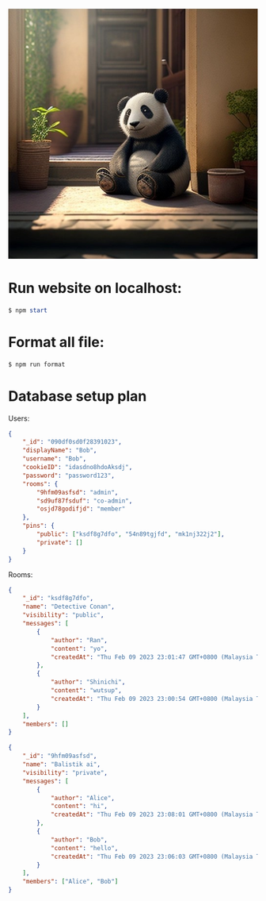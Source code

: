 ![Panda sitting on a mat at the porch](/public/assets/logo.jpg "Panda sitting on a mat at the porch")

# Run website on localhost:

```ps1
$ npm start
```

# Format all file:

```ps1
$ npm run format
```

# Database setup plan

Users:

```json
{
    "_id": "090df0sd0f28391023",
    "displayName": "Bob",
    "username": "Bob",
    "cookieID": "idasdno8hdoAksdj",
    "password": "password123",
    "rooms": {
        "9hfm09asfsd": "admin",
        "sd9uf87fsduf": "co-admin",
        "osjd78godifjd": "member"
    },
    "pins": {
        "public": ["ksdf8g7dfo", "54n89tgjfd", "mk1nj322j2"],
        "private": []
    }
}
```

Rooms:

```json
{
    "_id": "ksdf8g7dfo",
    "name": "Detective Conan",
    "visibility": "public",
    "messages": [
        {
            "author": "Ran",
            "content": "yo",
            "createdAt": "Thu Feb 09 2023 23:01:47 GMT+0800 (Malaysia Time)"
        },
        {
            "author": "Shinichi",
            "content": "wutsup",
            "createdAt": "Thu Feb 09 2023 23:00:54 GMT+0800 (Malaysia Time)"
        }
    ],
    "members": []
}
```

```json
{
    "_id": "9hfm09asfsd",
    "name": "Balistik ai",
    "visibility": "private",
    "messages": [
        {
            "author": "Alice",
            "content": "hi",
            "createdAt": "Thu Feb 09 2023 23:08:01 GMT+0800 (Malaysia Time)"
        },
        {
            "author": "Bob",
            "content": "hello",
            "createdAt": "Thu Feb 09 2023 23:06:03 GMT+0800 (Malaysia Time)"
        }
    ],
    "members": ["Alice", "Bob"]
}
```

